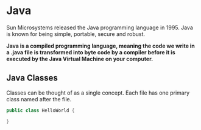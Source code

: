 # Java
Sun Microsystems released the Java programming language in 1995. Java is known for being simple, portable, secure and robust.

**Java is a compiled programming language, meaning the code we write in a .java file is transformed into byte code by a compiler before it is executed by the Java Virtual Machine on your computer.**

## Java Classes
Classes can be thought of as a single concept. Each file has one primary class named after the file.

```Java
public class HelloWorld {

}
```
